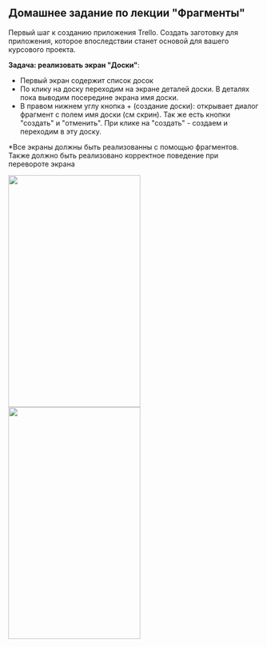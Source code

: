 ## Домашнее задание по лекции "Фрагменты"

Первый шаг к созданию приложения Trello. Создать заготовку для приложения, которое впоследствии станет основой для вашего курсового проекта.

**Задача: реализовать экран "Доски"**: 
- Первый экран содержит список досок
- По клику на доску переходим на экране деталей доски. В деталях пока выводим посередине экрана имя доски.
- В правом нижнем углу кнопка + (создание доски): открывает диалог фрагмент с полем имя доски (см скрин). Так же есть кнопки "создать" и "отменить". При клике на "создать" - создаем и переходим в эту доску.


*Все экраны должны быть реализованны с помощью фрагментов. Также должно быть реализовано корректное поведение при перевороте экрана 

<img src="https://gitlab.com/bakht.ergashev/androidtfs/blob/homwork2/HomeWork_2/Screenshot_20190930_163033_com.trello.jpg?raw=true" width = "264" height = "464"/>
<img src="https://gitlab.com/bakht.ergashev/androidtfs/blob/homwork2/HomeWork_2/Screenshot_20190930_163954_com.trello.jpg?raw=true" width = "264" height = "464"/>
